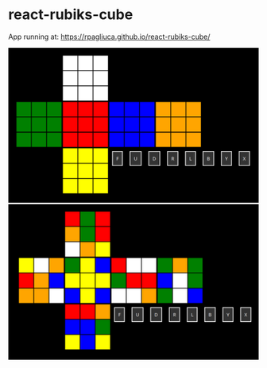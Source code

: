 # react-rubiks-cube

App running at: https://rpagliuca.github.io/react-rubiks-cube/

![A screenshot of the app](https://github.com/rpagliuca/react-rubiks-cube/blob/main/readme/screenshot2.png?raw=true)
![Another screenshot of the app](https://github.com/rpagliuca/react-rubiks-cube/blob/main/readme/screenshot.png?raw=true)
